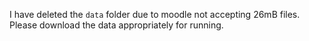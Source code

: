 I have deleted the `data` folder due to moodle not accepting 26mB files. Please download the data appropriately for running.